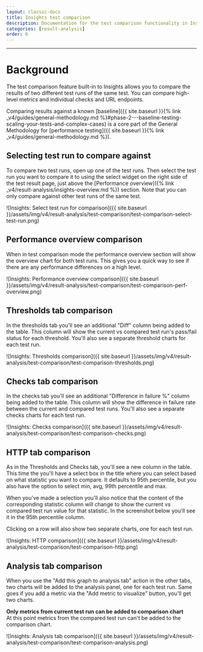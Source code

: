 ```yaml
---
layout: classic-docs
title: Insights test comparison
description: Documentation for the test comparison functionality in Insights
categories: [result-analysis]
order: 6
---
```


***

<h1>Background</h1>

The test comparison feature built-in to Insights allows you to compare the results of two different test runs of the same test. You can compare high-level metrics and individual checks and URL endpoints.

Comparing results against a known [baseline]({{ site.baseurl }}{% link _v4/guides/general-methodology.md %}#phase-2---baseline-testing-scaling-your-tests-and-complex-cases) is a core part of the General Methodology for [performance testing]({{ site.baseurl }}{% link _v4/guides/general-methodology.md %}).

## Selecting test run to compare against

To compare two test runs, open up one of the test runs. Then select the test run you want to compare it to using the select widget on the right side of the test result page, just above the [Performance overview]({% link _v4/result-analysis/insights-overview.md %}) section. Note that you can only compare against other test runs of the same test.

![Insights: Select test run for comparison]({{ site.baseurl }}/assets/img/v4/result-analysis/test-comparison/test-comparison-select-test-run.png)

## Performance overview comparison

When in test comparison mode the performance overview section will show the overview chart for both test runs. This gives you a quick way to see if there are any performance differences on a high level.

![Insights: Performance overview comparison]({{ site.baseurl }}/assets/img/v4/result-analysis/test-comparison/test-comparison-perf-overview.png)

## Thresholds tab comparison

In the thresholds tab you'll see an additional "Diff" column being added to the table. This column will show the current vs compared test run's pass/fail status for each threshold. You'll also see a separate threshold charts for each test run.

![Insights: Thresholds comparison]({{ site.baseurl }}/assets/img/v4/result-analysis/test-comparison/test-comparison-thresholds.png)

## Checks tab comparison

In the checks tab you'll see an additional "Difference in failure %" column being added to the table. This column will show the difference in failure rate between the current and compared test runs. You'll also see a separate checks charts for each test run.

![Insights: Checks comparison]({{ site.baseurl }}/assets/img/v4/result-analysis/test-comparison/test-comparison-checks.png)

## HTTP tab comparison

As in the Thresholds and Checks tab, you'll see a new column in the table. This time the you'll have a select box in the title where you can select based on what statistic you want to compare. It defaults to 95th percentile, but you also have the option to select min, avg, 99th percentile and max.

When you've made a selection you'll also notice that the content of the corresponding statistic column will change to show the current vs compared test run value for that statistic. In the screenshot below you'll see it in the 95th percentile column.

Clicking on a row will also show two separate charts, one for each test run.

![Insights: HTTP comparison]({{ site.baseurl }}/assets/img/v4/result-analysis/test-comparison/test-comparison-http.png)

## Analysis tab comparison

When you use the "Add this graph to analysis tab" action in the other tabs, two charts will be added to the analysis panel, one for each test run. Same goes if you add a metric via the "Add metric to visualize" button, you'll get two charts.

<div class="callout callout-warning" role="alert">
    <b>Only metrics from current test run can be added to comparison chart</b><br>
    At this point metrics from the compared test run can't be added to the comparison chart.
</div>

![Insights: Analysis tab comparison]({{ site.baseurl }}/assets/img/v4/result-analysis/test-comparison/test-comparison-analysis.png)
